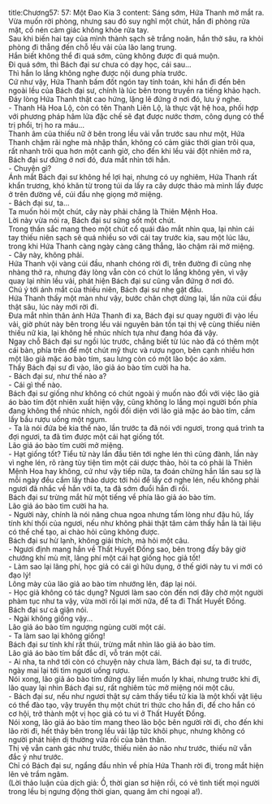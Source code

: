 title:Chương57: 57: Một Đao Kia 3
content:
Sáng sớm, Hứa Thanh mở mắt ra.<br>Vừa muốn rời phòng, nhưng sau đó suy nghĩ một chút, hắn đi phòng rửa mặt, cố nén cảm giác không khỏe rửa tay.<br>Sau khi biến hai tay của mình thành sạch sẽ trắng noãn, hắn thở sâu, ra khỏi phòng đi thẳng đến chỗ lều vải của lão lang trung.<br>Hắn biết không thể đi quá sớm, cũng không được đi quá muộn.<br>Đi quá sớm, thì Bách đại sư chưa có dạy học, cái sau...<br>Thì hắn lo lắng không nghe được nội dung phía trước.<br>Cứ như vậy, Hứa Thanh bấm đốt ngón tay tính toán, khi hắn đi đến bên ngoài lều của Bách đại sư, chính là lúc bên trong truyền ra tiếng khảo hạch.<br>Đáy lòng Hứa Thanh thật cao hứng, lặng lẽ đứng ở nơi đó, lưu ý nghe.<br>- Thanh Hà Hoa Lộ, còn có tên Thanh Liên Lộ, là thực vật hệ hoa, phối hợp với phương pháp hâm lửa đặc chế sẽ đạt được nước thơm, công dụng có thể trị phổi, trị ho ra máu...<br>Thanh âm của thiếu nữ ở bên trong lều vải vẫn trước sau như một, Hứa Thanh chậm rãi nghe mà nhập thần, không có cảm giác thời gian trôi qua, rất nhanh trôi qua hơn một canh giờ, cho đến khi lều vải đột nhiên mở ra, Bách đại sư đứng ở nơi đó, đưa mắt nhìn tới hắn.<br>- Chuyện gì?<br>Ánh mắt Bách đại sư không hề lợi hại, nhưng có uy nghiêm, Hứa Thanh rất khẩn trương, khó khăn từ trong túi da lấy ra cây dược thảo mà mình lấy được ở trên đường về, cúi đầu nhẹ giọng mở miệng.<br>- Bách đại sư, ta...<br>Ta muốn hỏi một chút, cây này phải chăng là Thiên Mệnh Hoa.<br>Lời này vừa nói ra, Bách đại sư sửng sốt một chút.<br>Trong thần sắc mang theo một chút cổ quái đảo mắt nhìn qua, lại nhìn cái tay thiếu niên sạch sẽ quá nhiều so với cái tay trước kia, sau một lúc lâu, trong khi Hứa Thanh càng ngày càng căng thẳng, lão chậm rãi mở miệng.<br>- Cây này, không phải.<br>Hứa Thanh vội vàng cúi đầu, nhanh chóng rời đi, trên đường đi cũng nhẹ nhàng thở ra, nhưng đáy lòng vẫn còn có chút lo lắng không yên, vì vậy quay lại nhìn lều vải, phát hiện Bách đại sư cũng vẫn đứng ở nơi đó.<br>Chú ý tới ánh mắt của thiếu niên, Bách đại sư nhẹ gật đầu.<br>Hứa Thanh thấy một màn như vậy, bước chân chợt dừng lại, lần nữa cúi đầu thật sâu, lúc này mới rời đi.<br>Đưa mắt nhìn thân ảnh Hứa Thanh đi xa, Bách đại sư quay người đi vào lều vải, giờ phút này bên trong lều vải nguyên bản tồn tại thị vệ cùng thiếu niên thiếu nữ kia, lại không hề nhúc nhích tựa như đang hóa đá vậy.<br>Ngay chỗ Bách đại sư ngồi lúc trước, chẳng biết từ lúc nào đã có thêm một cái bàn, phía trên để một chút mỹ thực và rượu ngon, bên cạnh nhiều hơn một lão giả mặc áo bào tím, sau lưng còn có một lão bộc áo xám.<br>Thấy Bách đại sư đi vào, lão giả áo bào tím cười ha ha.<br>- Bách đại sư, như thế nào a?<br>- Cái gì thế nào.<br>Bách đại sư giống như không có chút ngoài ý muốn nào đối với việc lão giả áo bào tím đột nhiên xuất hiện vậy, cũng không lo lắng mọi người bốn phía đang không thể nhúc nhích, ngồi đối diện với lão giả mặc áo bào tím, cầm lấy bầu rượu uống một ngụm.<br>- Ta là nói đứa bé kia thế nào, lần trước ta đã nói với ngươi, trong quá trình ta đợi ngươi, ta đã tìm được một cái hạt giống tốt.<br>Lão giả áo bào tím cười mở miệng.<br>- Hạt giống tốt? Tiểu tử này lần đầu tiên tới nghe lén thì cũng đành, lần này vì nghe lén, rõ ràng tùy tiện tìm một cái dược thảo, hỏi ta có phải là Thiên Mệnh Hoa hay không, cứ như vậy tiếp nữa, ta đoán chừng hắn lần sau sợ là mỗi ngày đều cầm lấy thảo dược tới hỏi để lấy cớ nghe lén, nếu không phải ngươi đã nhắc về hắn với ta, ta đã sớm đuổi hắn đi rồi.<br>Bách đại sư trừng mắt hừ một tiếng về phía lão giả áo bào tím.<br>Lão giả áo bào tìm cười ha ha.<br>- Người này, chính là nói năng chua ngoa nhưng tấm lòng như đậu hũ, lấy tính khí thối của ngươi, nếu như không phải thật tâm cảm thấy hắn là tài liệu có thể chế tạo, ai chào hỏi cũng không được.<br>Bách đại sư hừ lạnh, không giải thích, mà hỏi một câu.<br>- Ngươi định mang hắn về Thất Huyết Đồng sao, bên trong đấy bây giờ chướng khí mù mịt, lãng phí một cái hạt giống học giả tốt!<br>- Làm sao lại lãng phí, học giả có cái gì hữu dụng, ở thế giới này tu vi mới có đạo lý!<br>Lông mày của lão giả ao bào tím nhướng lên, đáp lại nói.<br>- Học giả không có tác dụng? Ngươi làm sao còn đến nơi đây chờ một người phàm tục như ta vậy, vừa mời rồi lại mời nữa, để ta đi Thất Huyết Đồng.<br>Bách đại sư cả giận nói.<br>- Ngài không giống vậy...<br>Lão giả áo bào tím ngượng ngùng cười một cái.<br>- Ta làm sao lại không giống!<br>Bách đại sư tính khí rất thúi, trừng mắt nhìn lão giả áo bào tím.<br>Lão giả áo bào tím bất đắc dĩ, vỗ trán một cái.<br>- Ai nha, ta nhớ tới còn có chuyện này chưa làm, Bách đại sư, ta đi trước, ngày mai lại tới tìm ngươi uống rượu.<br>Nói xong, lão giả áo bào tím đứng dậy liền muốn ly khai, nhưng trước khi đi, lão quay lại nhìn Bách đại sư, rất nghiêm túc mở miệng nói một câu.<br>- Bách đại sư, nếu như ngươi thật sự cảm thấy tiểu tử kia là một khối vật liệu có thể đào tạo, vậy truyền thụ một chút tri thức cho hắn đi, để cho hắn có cơ hội, trở thành một vị học giả có tu vi ở Thất Huyết Đồng.<br>Nói xong, lão giả áo bào tím mang theo lão bộc bên người rời đi, cho đến khi lão rời đi, hết thảy bên trong lều vải lập tức khôi phục, nhưng không có người phát hiện dị thường vừa rồi của bản thân.<br>Thị vệ vẫn canh gác như trước, thiếu niên ảo não như trước, thiếu nữ vẫn đắc ý như trước.<br>Chỉ có Bách đại sư, ngẩng đầu nhìn về phía Hứa Thanh rời đi, trong mắt hiện lên vẻ trầm ngâm.<br>(Lời thảo luận của dịch giả: Ồ, thời gian sơ hiện rồi, có vẻ tình tiết mọi người trong lều bị ngưng động thời gian, quang âm chi ngoại a!).<br>